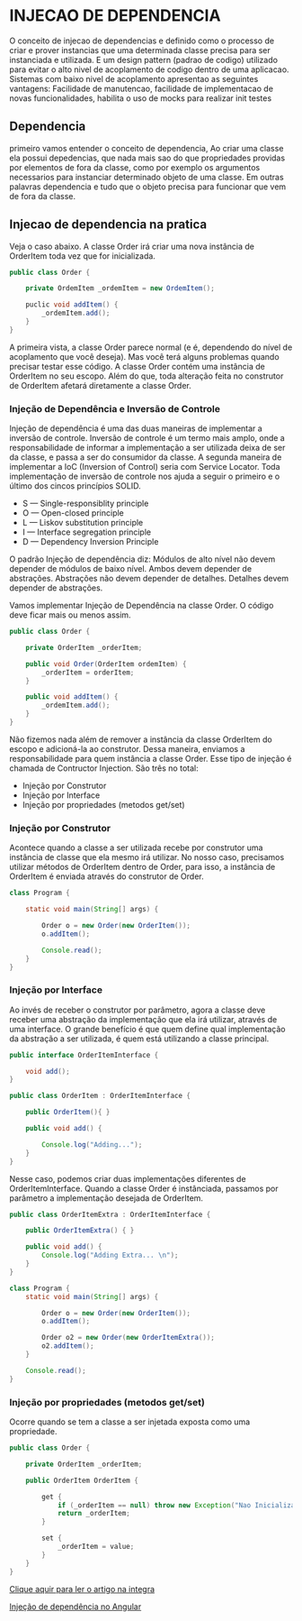 # INJECAO DE DEPENDENCIA

O conceito de injecao de dependencias e definido como o processo de criar e prover instancias que uma determinada classe precisa
para ser instanciada e utilizada. E um design pattern (padrao de codigo) utilizado para evitar o alto nivel de acoplamento de codigo
dentro de uma aplicacao. Sistemas com baixo nivel de acoplamento apresentao as seguintes vantagens: Facilidade de manutencao, facilidade de implementacao de novas funcionalidades, habilita o uso de mocks para realizar init testes

            
## Dependencia
primeiro vamos entender o conceito de dependencia, Ao criar uma classe ela possui depedencias, que nada mais sao do que propriedades providas por elementos de fora da classe, como por exemplo os argumentos necessarios para instanciar determinado objeto de uma classe. Em outras palavras dependencia e tudo que o objeto precisa para funcionar que vem de fora da classe.

## Injecao de dependencia na pratica
Veja o caso abaixo. A classe Order irá criar uma nova instância de OrderItem toda vez que for inicializada.

```java
public class Order {

    private OrdemItem _ordemItem = new OrdemItem();

    puclic void addItem() {
        _ordemItem.add();
    }
}
```

A primeira vista, a classe Order parece normal (e é, dependendo do nível de acoplamento que você deseja). Mas você terá alguns problemas quando precisar testar esse código. A classe Order contém uma instância de OrderItem no seu escopo. Além do que, toda alteração feita no construtor de OrderItem afetará diretamente a classe Order.

### Injeção de Dependência e Inversão de Controle
Injeção de dependência é uma das duas maneiras de implementar a inversão de controle. Inversão de controle é um termo mais amplo, onde a responsabilidade de informar a implementação a ser utilizada deixa de ser da classe, e passa a ser do consumidor da classe. A segunda maneira de implementar a IoC (Inversion of Control) seria com Service Locator. Toda implementação de inversão de controle nos ajuda a seguir o primeiro e o último dos cincos princípios SOLID.

- S — Single-responsiblity principle
- O — Open-closed principle
- L — Liskov substitution principle
- I — Interface segregation principle
- D — Dependency Inversion Principle

O padrão Injeção de dependência diz: Módulos de alto nível não devem depender de módulos de baixo nível. Ambos devem depender de abstrações.
Abstrações não devem depender de detalhes. Detalhes devem depender de abstrações.

Vamos implementar Injeção de Dependência na classe Order. O código deve ficar mais ou menos assim.

```java
public class Order {

    private OrderItem _orderItem;

    public void Order(OrderItem ordemItem) {
        _orderItem = orderItem;
    }

    public void addItem() {
        _ordemItem.add();
    }
}
```

Não fizemos nada além de remover a instância da classe OrderItem do escopo e adicioná-la ao construtor. Dessa maneira, enviamos a responsabilidade para quem instância a classe Order. Esse tipo de injeção é chamada de Contructor Injection. São três no total:
- Injeção por Construtor
- Injeção por Interface
- Injeção por propriedades (metodos get/set)

### Injeção por Construtor
Acontece quando a classe a ser utilizada recebe por construtor uma instância de classe que ela mesmo irá utilizar. No nosso caso, precisamos utilizar métodos de OrderItem dentro de Order, para isso, a instância de OrderItem é enviada através do construtor de Order.

```java
class Program {

    static void main(String[] args) {

        Order o = new Order(new OrderItem());
        o.addItem();

        Console.read();
    }
}
```
### Injeção por Interface
Ao invés de receber o construtor por parâmetro, agora a classe deve receber uma abstração da implementação que ela irá utilizar, através de uma interface. O grande benefício é que quem define qual implementação da abstração a ser utilizada, é quem está utilizando a classe principal.

```java
public interface OrderItemInterface {

    void add();
}

public class OrderItem : OrderItemInterface {

    public OrderItem(){ }

    public void add() {

        Console.log("Adding...");
    }
}
```
Nesse caso, podemos criar duas implementações diferentes de OrderItemInterface. Quando a classe Order é instânciada, passamos por parâmetro a implementação desejada de OrderItem.

```java
public class OrderItemExtra : OrderItemInterface {

    public OrderItemExtra() { }

    public void add() {
        Console.log("Adding Extra... \n");
    }
}

class Program {
    static void main(String[] args) {

        Order o = new Order(new OrderItem());
        o.addItem();

        Order o2 = new Order(new OrderItemExtra());
        o2.addItem();
    }

    Console.read();
}
```

### Injeção por propriedades (metodos get/set)
Ocorre quando se tem a classe a ser injetada exposta como uma propriedade.

```java
public class Order {

    private OrderItem _orderItem;

    public OrderItem OrderItem {

        get {
            if (_orderItem == null) throw new Exception("Nao Inicializado");
            return _orderItem;
        }

        set {
            _orderItem = value;
        }
    }
}
```
[Clique aquir para ler o artigo na integra](https://medium.com/@eduardolanfredi/inje%C3%A7%C3%A3o-de-depend%C3%AAncia-ff0372a1672)

[Injeção de dependência no Angular](https://angular.io/guide/dependency-injection)
